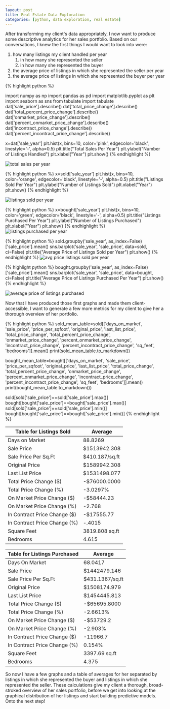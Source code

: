 ```yaml
---
layout: post
title: Real Estate Data Exploration
categories: [python, data exploration, real estate]
---
```


After transforming my client's data appropriately, I now want to produce some descriptive analytics for her sales portfolio. Based on our conversations, I knew the first things I would want to look into were:
1. how many listings my client handled per year
      1. in how many she represented the seller 
      2. in how many she represented the buyer
 2. the average price of listings in which she represented the seller per year
 3. the average price of listings in which she represented the buyer per year

{% highlight python %}

import numpy as np
import pandas as pd
import matplotlib.pyplot as plt
import seaborn as sns
from tabulate import tabulate
dat['sale_price'].describe()
dat['total_price_change'].describe()
dat['total_percent_price_change'].describe()
dat['onmarket_price_change'].describe()
dat['percent_onmarket_price_change'].describe()
dat['incontract_price_change'].describe()
dat['percent_incontract_price_change'].describe()

x=dat['sale_year']
plt.hist(x, bins=10, color='pink', edgecolor='black', linestyle='-', alpha=0.5)
plt.title("Total Sales Per Year")
plt.ylabel("Number of Listings Handled")
plt.xlabel("Year")
plt.show()
{% endhighlight %}

![total sales per year](https://user-images.githubusercontent.com/102122956/173248884-e50af173-a6c6-468b-aa40-2a315c67209b.png)

{% highlight python %}
x=sold['sale_year']
plt.hist(x, bins=10, color='orange', edgecolor='black', linestyle='-', alpha=0.5)
plt.title("Listings Sold Per Year")
plt.ylabel("Number of Listings Sold")
plt.xlabel("Year")
plt.show()
{% endhighlight %}

![listings sold per year](https://user-images.githubusercontent.com/102122956/173249263-62a97339-c4fa-492e-8d00-c950b5d3ae43.png)

{% highlight python %}
x=bought['sale_year']
plt.hist(x, bins=10, color='green', edgecolor='black', linestyle='-', alpha=0.5)
plt.title("Listings Purchased Per Year")
plt.ylabel("Number of Listings Purchased")
plt.xlabel("Year")
plt.show()
{% endhighlight %}
![listings purchased per year](https://user-images.githubusercontent.com/102122956/173249377-fcbd025a-5ad4-4d07-a72a-f5b5c72046ed.png)



{% highlight python %}
sold.groupby('sale_year', as_index=False)['sale_price'].mean()
sns.barplot('sale_year', 'sale_price', data=sold, ci=False)
plt.title("Average Price of Listings Sold per Year")
plt.show()
{% endhighlight %}
![avg price listings sold per year](https://user-images.githubusercontent.com/102122956/173249650-24c83071-9f09-4b51-9c88-3310323170c1.png)


{% highlight python %}
bought.groupby('sale_year', as_index=False)['sale_price'].mean()
sns.barplot('sale_year', 'sale_price', data=bought, ci=False)
plt.title("Average Price of Listings Purchased Per Year")
plt.show()
{% endhighlight %}

![average price of listings purchased](https://user-images.githubusercontent.com/102122956/173249620-f2b74724-edcb-4a4d-badb-8ce9beb241a0.png)

Now that I have produced those first graphs and made them client-accessible, I want to generate a few more metrics for my client to give her a thorough overview of her portfolio.

{% highlight python %}
sold_mean_table=sold[['days_on_market', 'sale_price', 'price_per_sqfoot', 'original_price', 'last_list_price', 'total_price_change', 'total_percent_price_change', 'onmarket_price_change', 'percent_onmarket_price_change', 'incontract_price_change', 'percent_incontract_price_change', 'sq_feet', 'bedrooms']].mean()
print(sold_mean_table.to_markdown())

bought_mean_table=bought[['days_on_market', 'sale_price', 'price_per_sqfoot', 'original_price', 'last_list_price', 'total_price_change', 'total_percent_price_change', 'onmarket_price_change', 'percent_onmarket_price_change', 'incontract_price_change', 'percent_incontract_price_change', 'sq_feet', 'bedrooms']].mean()
print(bought_mean_table.to_markdown())

sold[sold['sale_price']==sold['sale_price'].max()]
bought[bought['sale_price']==bought['sale_price'].max()]
sold[sold['sale_price']==sold['sale_price'].min()]
bought[bought['sale_price']==bought['sale_price'].min()]
{% endhighlight %}

Table for Listings Sold          | Average        |
---------------------------------|----------------|
 Days on Market                  |    88.8269     |
 Sale Price                      |   $1513942.308 |
 Sale Price Per Sq.Ft            | $410.187/sq.ft |
 Original Price                  |   $1589942.308 |
 Last List Price                 | $1531498.077   |
 Total Price Change ($)          | -$76000.0000   |
 Total Price Change (%)          |   -3.0297%     |
 On Market Price Change ($)      |     -$58444.23 |
 On Market Price Change (%)      |     -2.768     |
 In Contract Price Change ($)    |     -$17555.77 |
 In Contract Price Change (%)    |     -.4015     |
 Square Feet                     | 3819.808 sq.ft | 
 Bedrooms                        |        4.615   |  

  
  
  

Table for Listings Purchased      | Average        | 
----------------------------------|----------------|
 Days On Market                   |    68.0417     |
 Sale Price                       |  $1442479.146  |
 Sale Price Per Sq.Ft             | $431.1367/sq.ft|
 Original Price                   |   $1508174.979 |
 Last List Price                  | $1454445.813   |
 Total Price Change ($)           | -$65695.8000   |
 Total Price Change (%)           | -2.6613%       | 
 On Market Price Change ($)       |     -$53729.2  |
 On Market Price Change (%)       |       -2.903%  |
 In Contract Price Change ($)     |       -11966.7 |
 In Contract Price Change (%)     |       0.154%   |
 Square Feet                      | 3397.69 sq.ft  |
 Bedrooms                         | 4.375          |

So now I have a few graphs and a table of averages for her separated by listings in which she represented the buyer and listings in which she represented the seller. These calculations give my client a thorough, broad-stroked overview of her sales portfolio, before we get into looking at the graphical distribution of her listings and start building predictive models. Onto the next step!

